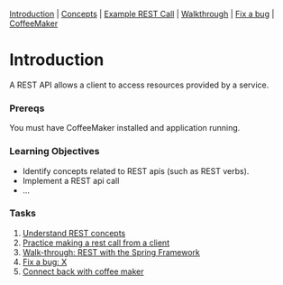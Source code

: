 [Introduction](README.md) | [Concepts](Concepts.md) |  [Example REST Call](Examples.md) | [Walkthrough]() | [Fix a bug]() | [CoffeeMaker]()

# Introduction

A REST API allows a client to access resources provided by a service.

### Prereqs

You must have CoffeeMaker installed and application running.

### Learning Objectives

* Identify concepts related to REST apis (such as REST verbs).
* Implement a REST api call
* ...

### Tasks

1. [Understand REST concepts](Concepts.md)
2. [Practice making a rest call from a client](Examples.md)
3. [Walk-through: REST with the Spring Framework]()
4. [Fix a bug: X]()
5. [Connect back with coffee maker]() 